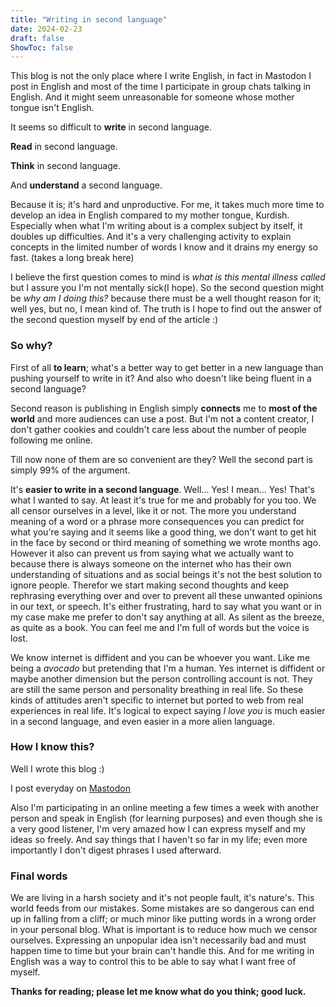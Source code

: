 ```yaml
---
title: "Writing in second language"
date: 2024-02-23
draft: false
ShowToc: false
---
```

This blog is not the only place where I write English, in fact in Mastodon I post in English and most of the time I participate in group chats talking in English.
And it might seem unreasonable for someone whose mother tongue isn't English.

It seems so difficult to **write** in second language.

**Read** in second language.

**Think** in second language.

And **understand** a second language.

Because it is; it's hard and unproductive. For me, it takes much more time to develop an idea in English compared to my mother tongue, Kurdish. Especially when what I'm writing about is a complex subject by itself, it doubles up difficulties. And it's a very challenging activity to explain concepts in the limited number of words I know and it drains my energy so fast. (takes a long break here)

I believe the first question comes to mind is *what is this mental illness called* but I assure you I'm not mentally sick(I hope). 
So the second question might be *why am I doing this?* because there must be a well thought reason for it; well yes, but no, I mean kind of.
The truth is I hope to find out the answer of the second question myself by end of the article :)

### So why?
First of all **to learn**; what's a better way to get better in a new language than pushing yourself to write in it? And also who doesn't like being fluent in a second language?

Second reason is publishing in English simply **connects** me to **most of the world** and more audiences can use a post. But I'm not a content creator, I don't gather cookies and couldn't care less about the number of people following me online.

Till now none of them are so convenient are they? Well the second part is simply 99% of the argument.

It's **easier to write in a second language**. Well... Yes! I mean... Yes! That's what I wanted to say. At least it's true for me and probably for you too. We all censor ourselves in a level, like it or not.
The more you understand meaning of a word or a phrase more consequences you can predict for what you're saying and it seems like a good thing, we don't want to get hit in the face by second or third meaning of something we wrote months ago.
However it also can prevent us from saying what we actually want to because there is always someone on the internet who has their own understanding of situations and as social beings it's not the best solution to ignore people.
Therefor we start making second thoughts and keep rephrasing everything over and over to prevent all these unwanted opinions in our text, or speech.
It's either frustrating, hard to say what you want or in my case make me prefer to don't say anything at all.
As silent as the breeze, as quite as a book. You can feel me and I'm full of words but the voice is lost.

We know internet is diffident and you can be whoever you want. Like me being a *avocado* but pretending that I'm a human. 
Yes internet is diffident or maybe another dimension but the person controlling account is not. They are still the same person and personality breathing in real life.
So these kinds of attitudes aren't specific to internet but ported to web from real experiences in real life.
It's logical to expect saying *I love you* is much easier in a second language, and even easier in a more alien language.

### How I know this? 
Well I wrote this blog :) 

I post everyday on [Mastodon](https://joinmastodon.org/)

Also I'm participating in an online meeting a few times a week with another person and speak in English (for learning purposes) and even though she is a very good listener, I'm very amazed how I can express myself and my ideas so freely. And say things that I haven't so far in my life; even more importantly I don't digest phrases I used afterward.

### Final words
We are living in a harsh society and it's not people fault, it's nature's.
This world feeds from our mistakes. Some mistakes are so dangerous can end up in falling from a cliff; or much minor like putting words in a wrong order in your personal blog.
What is important is to reduce how much we censor ourselves. Expressing an unpopular idea isn't necessarily bad and must happen time to time but your brain can't handle this.
And for me writing in English was a way to control this to be able to say what I want free of myself.

**Thanks for reading; please let me know what do you think; good luck.**
